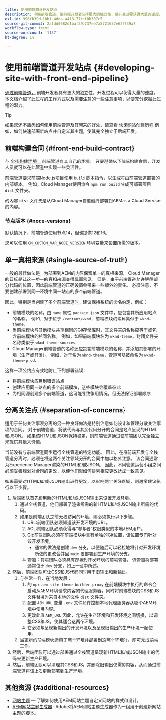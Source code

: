 ```yaml
---
title: 使用前端管道开发站点
description: 利用前端管道，使前端开发者获得更大的独立性，使开发过程获得大量的速度。 本文档介绍了前端构建过程中应考虑的一些特定注意事项。
exl-id: 996fb39d-1bb1-4dda-a418-77cdf8b307c5
source-git-commit: 2afdd0682d1baf39d737ee7a5721657e639739a7
workflow-type: tm+mt
source-wordcount: '1157'
ht-degree: 1%

---
```



# 使用前端管道开发站点 {#developing-site-with-front-end-pipeline}

[通过前端管道，](/help/implementing/cloud-manager/configuring-pipelines/introduction-ci-cd-pipelines.md#front-end) 前端开发者具有更大的独立性，开发过程可以获得大量的速度。 本文档介绍了此过程的工作方式以及需要注意的一些注意事项，以便充分挖掘此过程的潜力。

>[!TIP]
>
>如果您还不熟悉如何使用前端管道及其带来的好处，请查看 [快速网站创建历程](/help/journey-sites/quick-site/overview.md) 例如，如何快速部署新站点并自定义其主题，使其完全独立于后端开发。

## 前端构建合同 {#front-end-build-contract}

与 [全栈构建环境，](/help/implementing/cloud-manager/getting-access-to-aem-in-cloud/build-environment-details.md) 前端管道有其自己的环境。 只要遵循以下前端构建合同，开发人员就可以在此管道中实现一些灵活性。

前端管道要求前端Node.js项目使用 `build` 脚本指令，以生成将由前端管道部署的内部版本。 例如，Cloud Manager使用命令 `npm run build` 生成可部署项目 `dist` 文件夹。

的内容 `dist` 文件夹是从Cloud Manager管道最终部署到AEMas a Cloud Service的内容。

### 节点版本 {#node-versions}

默认情况下，前端管道使用节点14，但也提供12和16。

您可以使用 `CM_CUSTOM_VAR_NODE_VERSION` 环境变量来设置所需的版本。

## 单一真相来源 {#single-source-of-truth}

一般的最佳做法是，为部署到AEM的内容保留单一的真相来源。 Cloud Manager的目标是让这一单一的真相来源变得显而易见。 但是，由于前端管道允许解耦部分代码的位置，因此前端管道的正确设置会带来一些额外的责任。 必须注意，不要创建部署到同一环境中同一站点的多个前端管道。

因此，特别是当创建了多个前端管道时，建议保持系统的命名约定，例如：

* 前端模块的名称，由 `name` 属性 `package.json` 文件中，应包含其所应用站点的名称。 例如，对于位于 `/content/wknd`，前端模块的名称类似于 `wknd-theme`.
* 当前端模块与其他模块共享相同的Git存储库时，其文件夹的名称应等于或包含前端模块的相同名称。 例如，如果前端模块名为 `wknd-theme`，封闭文件夹名称类似于 `wknd-theme-sources`.
* Cloud Manager前端管道的名称还应包含前端模块的名称，并添加其部署的环境（生产或开发）。 例如，对于名为 `wknd-theme`，管道可以被命名为 `wknd-theme-prod`.

这样一项公约应有效地防止下列部署错误：

* 将前端模块应用到错误站点
* 创建应用同一站点的多个前端模块，这些模块会覆盖彼此
* 为相同源创建多个前端管道，这可能导致争用情况，但无法保证部署顺序

## 分离关注点 {#separation-of-concerns}

适用于任何关注事项分离的另一种良好做法是特别注意如何设计和管理分散关注事项的合同。 对于前端管道，将该代码与其余代码分开的合同是站点呈现的HTML和JSON。 如果该HTML和JSON保持稳定，则前端管道通过使前端团队完全独立来提供其最大价值。

当前没有与前端管道同步运行全栈管道的特定功能。 因此，在将前端开发与全栈管道分离时，必须在将这两个关注领域分开的合同中加以格外注意。 该合同通常为Experience Manager渲染的HTML和/或JSON。 因此，不同管道运营小组之间必须妥善规划对合同的更改，以便他们就如何排列相应更改达成一致意见。

如果需要对HTML和/或JSON输出进行更改，以影响两个关注区域，则通常建议执行以下步骤。

1. 后端团队首先使用新的HTML和/或JSON输出来设置开发环境。
   1. 通过全栈管道，他们部署了渲染所需的新HTML和/或JSON输出所需的代码。
   1. 如果是前端团队之前无权访问的环境，则必须执行以下步骤。
      1. URL:前端团队必须知道该开发环境的URL。
      1. ACL:前端团队必须获得与“参与者”权限类似的本地AEM用户。
      1. Git:前端团队必须在前端模块中具有单独的Git位置，该位置专门针对该开发环境。
         * 通常的做法是创建 `dev` 分支，以便随后可以轻松地将针对开发环境所做的更改合并回 `main` 要部署到生产环境的分支。
      1. 管道：前端团队必须具有部署到开发环境的前端管道。 该管道将部署通常位于 `dev` 分支，如上一点中所述。
1. 然后，前端团队可让CSS和JS代码同时用于旧输出和新输出。
   1. 与往常一样，在当地发展：
      1. 的 `npx aem-site-theme-builder proxy` 在前端模块中执行的命令会启动从AEM环境请求内容的代理服务器，同时将前端模块的CSS和JS文件替换为来自本地的文件 `dist` 文件夹。
      1. 配置 `AEM_URL` 变量 `.env` 文件允许控制本地代理服务器从哪个AEM环境中使用内容。
      1. 更改此值 `AEM_URL` 因此，允许在生产环境和开发环境之间切换，以调整CSS和JS，使其适合这两个环境。
      1. 它必须与呈现新输出的开发环境以及呈现旧输出的生产环境一起使用。
   1. 当更新的前端模块适用于两个环境并部署到这两个环境时，即可完成前端工作。
1. 然后，后端团队可以通过部署通过全栈管道呈现新HTML和/或JSON输出的代码来更新生产环境。
1. 然后，前端团队可以清理其CSS和JS，并删除旧输出仅需的内容，从而通过前端管道将该上次更新部署到生产环境。

## 其他资源 {#additional-resources}

* [网站主题](/help/sites-cloud/administering/site-creation/site-themes.md)  — 了解如何使用AEM网站主题自定义网站的样式和设计。
* [AEM网站主题生成器](https://github.com/adobe/aem-site-theme-builder) -Adobe将AEM网站主题生成器作为一组用于创建新网站主题的脚本。
